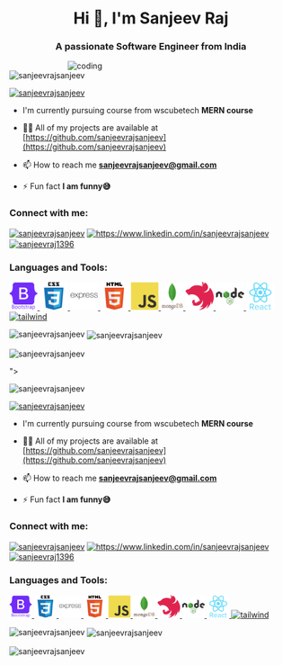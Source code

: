 <h1 align="center">Hi 👋, I'm Sanjeev Raj</h1>
<h3 align="center">A passionate Software Engineer from India</h3>


<img align="right" alt="coding" width="400" src="https://cdn.dribbble.com/users/1292677/screenshots/6139167/avento.gif">
<p align="left"> <img src="https://komarev.com/ghpvc/?username=sanjeevrajsanjeev&label=Profile%20views&color=0e75b6&style=flat" alt="sanjeevrajsanjeev" /> </p>

<p align="left"> <a href="https://twitter.com/sanjeevrajsanjeev" target="blank"><img src="https://img.shields.io/twitter/follow/sanjeevrajsanjeev?logo=twitter&style=for-the-badge" alt="sanjeevrajsanjeev" /></a> </p>

- I'm currently pursuing course from wscubetech **MERN course**

- 👨‍💻 All of my projects are available at [https://github.com/sanjeevrajsanjeev](https://github.com/sanjeevrajsanjeev)

- 📫 How to reach me **sanjeevrajsanjeev@gmail.com**

- ⚡ Fun fact **I am funny😅**

<h3 align="left">Connect with me:</h3>
<p align="left">
<a href="https://twitter.com/sanjeevrajsanjeev" target="blank"><img align="center" src="https://raw.githubusercontent.com/rahuldkjain/github-profile-readme-generator/master/src/images/icons/Social/twitter.svg" alt="sanjeevrajsanjeev" height="40" width="50" /></a>
<a href="https://linkedin.com/in/https://www.linkedin.com/in/sanjeevrajsanjeev" target="blank"><img align="center" src="https://raw.githubusercontent.com/rahuldkjain/github-profile-readme-generator/master/src/images/icons/Social/linked-in-alt.svg" alt="https://www.linkedin.com/in/sanjeevrajsanjeev" height="30" width="40" /></a>
<a href="https://instagram.com/sanjeevraj1396" target="blank"><img align="center" src="https://raw.githubusercontent.com/rahuldkjain/github-profile-readme-generator/master/src/images/icons/Social/instagram.svg" alt="sanjeevraj1396" height="40" width="50" /></a>
</p>

<h3 align="left">Languages and Tools:</h3>
<p align="left"> <a href="https://getbootstrap.com" target="_blank" rel="noreferrer"> <img src="https://raw.githubusercontent.com/devicons/devicon/master/icons/bootstrap/bootstrap-plain-wordmark.svg" alt="bootstrap" width="50" height="50"/> </a> <a href="https://www.w3schools.com/css/" target="_blank" rel="noreferrer"> <img src="https://raw.githubusercontent.com/devicons/devicon/master/icons/css3/css3-original-wordmark.svg" alt="css3" width="50" height="50"/> </a> <a href="https://expressjs.com" target="_blank" rel="noreferrer"> <img src="https://raw.githubusercontent.com/devicons/devicon/master/icons/express/express-original-wordmark.svg" alt="express" width="50" height="50"/> </a> <a href="https://www.w3.org/html/" target="_blank" rel="noreferrer"> <img src="https://raw.githubusercontent.com/devicons/devicon/master/icons/html5/html5-original-wordmark.svg" alt="html5" width="50" height="50"/> </a> <a href="https://developer.mozilla.org/en-US/docs/Web/JavaScript" target="_blank" rel="noreferrer"> <img src="https://raw.githubusercontent.com/devicons/devicon/master/icons/javascript/javascript-original.svg" alt="javascript" width="50" height="50"/> </a> <a href="https://www.mongodb.com/" target="_blank" rel="noreferrer"> <img src="https://raw.githubusercontent.com/devicons/devicon/master/icons/mongodb/mongodb-original-wordmark.svg" alt="mongodb" width="40" height="50"/> </a> <a href="https://nestjs.com/" target="_blank" rel="noreferrer"> <img src="https://raw.githubusercontent.com/devicons/devicon/master/icons/nestjs/nestjs-plain.svg" alt="nestjs" width="50" height="50"/> </a> <a href="https://nodejs.org" target="_blank" rel="noreferrer"> <img src="https://raw.githubusercontent.com/devicons/devicon/master/icons/nodejs/nodejs-original-wordmark.svg" alt="nodejs" width="50" height="50"/> </a> <a href="https://reactjs.org/" target="_blank" rel="noreferrer"> <img src="https://raw.githubusercontent.com/devicons/devicon/master/icons/react/react-original-wordmark.svg" alt="react" width="50" height="50"/> </a> <a href="https://tailwindcss.com/" target="_blank" rel="noreferrer"> <img src="https://www.vectorlogo.zone/logos/tailwindcss/tailwindcss-icon.svg" alt="tailwind" width="50" height="50"/> </a> </p>

<p><img align="left" src="https://github-readme-stats.vercel.app/api/top-langs?username=sanjeevrajsanjeev&show_icons=true&locale=en&layout=compact" alt="sanjeevrajsanjeev" /></p>

<p>&nbsp;<img align="center" src="https://github-readme-stats.vercel.app/api?username=sanjeevrajsanjeev&show_icons=true&locale=en" alt="sanjeevrajsanjeev" /></p>

<p><img align="center" src="https://github-readme-streak-stats.herokuapp.com/?user=sanjeevrajsanjeev&" alt="sanjeevrajsanjeev" /></p>
">
<p align="left"> <img src="https://komarev.com/ghpvc/?username=sanjeevrajsanjeev&label=Profile%20views&color=0e75b6&style=flat" alt="sanjeevrajsanjeev" /> </p>

<p align="left"> <a href="https://twitter.com/sanjeevrajsanjeev" target="blank"><img src="https://img.shields.io/twitter/follow/sanjeevrajsanjeev?logo=twitter&style=for-the-badge" alt="sanjeevrajsanjeev" /></a> </p>

- I'm currently pursuing course from wscubetech **MERN course**

- 👨‍💻 All of my projects are available at [https://github.com/sanjeevrajsanjeev](https://github.com/sanjeevrajsanjeev)

- 📫 How to reach me **sanjeevrajsanjeev@gmail.com**

- ⚡ Fun fact **I am funny😅**

<h3 align="left">Connect with me:</h3>
<p align="left">
<a href="https://twitter.com/sanjeevrajsanjeev" target="blank"><img align="center" src="https://raw.githubusercontent.com/rahuldkjain/github-profile-readme-generator/master/src/images/icons/Social/twitter.svg" alt="sanjeevrajsanjeev" height="30" width="40" /></a>
<a href="https://linkedin.com/in/https://www.linkedin.com/in/sanjeevrajsanjeev" target="blank"><img align="center" src="https://raw.githubusercontent.com/rahuldkjain/github-profile-readme-generator/master/src/images/icons/Social/linked-in-alt.svg" alt="https://www.linkedin.com/in/sanjeevrajsanjeev" height="30" width="40" /></a>
<a href="https://instagram.com/sanjeevraj1396" target="blank"><img align="center" src="https://raw.githubusercontent.com/rahuldkjain/github-profile-readme-generator/master/src/images/icons/Social/instagram.svg" alt="sanjeevraj1396" height="30" width="40" /></a>
</p>

<h3 align="left">Languages and Tools:</h3>
<p align="left"> <a href="https://getbootstrap.com" target="_blank" rel="noreferrer"> <img src="https://raw.githubusercontent.com/devicons/devicon/master/icons/bootstrap/bootstrap-plain-wordmark.svg" alt="bootstrap" width="40" height="40"/> </a> <a href="https://www.w3schools.com/css/" target="_blank" rel="noreferrer"> <img src="https://raw.githubusercontent.com/devicons/devicon/master/icons/css3/css3-original-wordmark.svg" alt="css3" width="40" height="40"/> </a> <a href="https://expressjs.com" target="_blank" rel="noreferrer"> <img src="https://raw.githubusercontent.com/devicons/devicon/master/icons/express/express-original-wordmark.svg" alt="express" width="40" height="40"/> </a> <a href="https://www.w3.org/html/" target="_blank" rel="noreferrer"> <img src="https://raw.githubusercontent.com/devicons/devicon/master/icons/html5/html5-original-wordmark.svg" alt="html5" width="40" height="40"/> </a> <a href="https://developer.mozilla.org/en-US/docs/Web/JavaScript" target="_blank" rel="noreferrer"> <img src="https://raw.githubusercontent.com/devicons/devicon/master/icons/javascript/javascript-original.svg" alt="javascript" width="40" height="40"/> </a> <a href="https://www.mongodb.com/" target="_blank" rel="noreferrer"> <img src="https://raw.githubusercontent.com/devicons/devicon/master/icons/mongodb/mongodb-original-wordmark.svg" alt="mongodb" width="40" height="40"/> </a> <a href="https://nestjs.com/" target="_blank" rel="noreferrer"> <img src="https://raw.githubusercontent.com/devicons/devicon/master/icons/nestjs/nestjs-plain.svg" alt="nestjs" width="40" height="40"/> </a> <a href="https://nodejs.org" target="_blank" rel="noreferrer"> <img src="https://raw.githubusercontent.com/devicons/devicon/master/icons/nodejs/nodejs-original-wordmark.svg" alt="nodejs" width="40" height="40"/> </a> <a href="https://reactjs.org/" target="_blank" rel="noreferrer"> <img src="https://raw.githubusercontent.com/devicons/devicon/master/icons/react/react-original-wordmark.svg" alt="react" width="40" height="40"/> </a> <a href="https://tailwindcss.com/" target="_blank" rel="noreferrer"> <img src="https://www.vectorlogo.zone/logos/tailwindcss/tailwindcss-icon.svg" alt="tailwind" width="40" height="40"/> </a> </p>

<p><img align="left" src="https://github-readme-stats.vercel.app/api/top-langs?username=sanjeevrajsanjeev&show_icons=true&locale=en&layout=compact" alt="sanjeevrajsanjeev" /></p>

<p>&nbsp;<img align="center" src="https://github-readme-stats.vercel.app/api?username=sanjeevrajsanjeev&show_icons=true&locale=en" alt="sanjeevrajsanjeev" /></p>

<p><img align="center" src="https://github-readme-streak-stats.herokuapp.com/?user=sanjeevrajsanjeev&" alt="sanjeevrajsanjeev" /></p>
